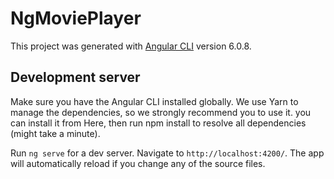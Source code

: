 # NgMoviePlayer

This project was generated with [Angular CLI](https://github.com/angular/angular-cli) version 6.0.8.

## Development server
Make sure you have the Angular CLI installed globally. We use Yarn to manage the dependencies, so we strongly recommend you to use it. you can install it from Here, then run npm install to resolve all dependencies (might take a minute).

Run `ng serve` for a dev server. Navigate to `http://localhost:4200/`. The app will automatically reload if you change any of the source files.

